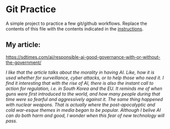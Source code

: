 # Git Practice
A simple project to practice a few git/github workflows.  Replace the contents of this file with the contents indicated in the [instructions](./instructions.md).

## My article: ##
https://sdtimes.com/ai/responsible-ai-good-governance-with-or-without-the-government/

*I like that the article talks about the morality in having AI. Like, how it is used whether for surveillance, cyber attacks, or to help those who need it. I find it interesting that with the rise of AI, there is also the instant call to action for regulation, i.e. in South Korea and the EU. It reminds me of when guns were first introduced to the world, and how many people during that time were so fearful and aggressively against it. The same thing happened with nuclear weapons. That is actually where the post-apocalyptic and cold war-esque themes in media began to be popular. Although I belive AI can do both harm and good, I wonder when this fear of new technology will pass.*